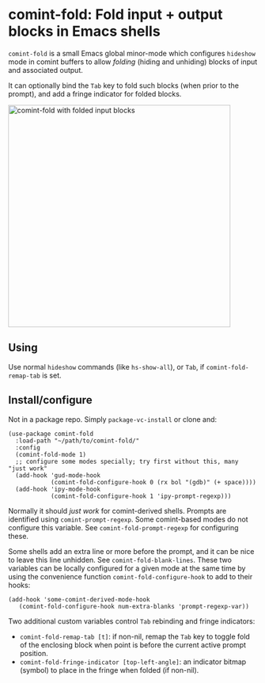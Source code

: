 # comint-fold: Fold input + output blocks in Emacs shells

`comint-fold` is a small Emacs global minor-mode which configures `hideshow` mode in comint buffers to allow *folding* (hiding and unhiding) blocks of input and associated output. 

It can optionally bind the `Tab` key to fold such blocks (when prior to the prompt), and add a fringe indicator for folded blocks.

<img width="449" alt="comint-fold with folded input blocks" src="https://github.com/jdtsmith/comint-fold/assets/93749/c7d768d9-117b-400a-ba79-153bbbf6c48d">

## Using

Use normal `hideshow` commands (like `hs-show-all`), or `Tab`, if `comint-fold-remap-tab` is set.  

## Install/configure

Not in a package repo.  Simply `package-vc-install` or clone and:

```elisp
(use-package comint-fold
  :load-path "~/path/to/comint-fold/"
  :config
  (comint-fold-mode 1)
  ;; configure some modes specially; try first without this, many "just work"
  (add-hook 'gud-mode-hook
            (comint-fold-configure-hook 0 (rx bol "(gdb)" (+ space))))
  (add-hook 'ipy-mode-hook
            (comint-fold-configure-hook 1 'ipy-prompt-regexp)))
```

Normally it should *just work* for comint-derived shells.  Prompts are identified using `comint-prompt-regexp`.  Some comint-based modes do not configure this variable.  See `comint-fold-prompt-regexp` for configuring these. 

Some shells add an extra line or more before the prompt, and it can be nice to leave this line unhidden.  See `comint-fold-blank-lines`.  These two variables can be locally configured for a given mode at the same time by using the convenience function `comint-fold-configure-hook` to add to their hooks:

```elisp
(add-hook 'some-comint-derived-mode-hook
   (comint-fold-configure-hook num-extra-blanks 'prompt-regexp-var))
```

Two additional custom variables control `Tab` rebinding and fringe indicators:

- `comint-fold-remap-tab [t]`: if non-nil, remap the `Tab` key to toggle fold of the enclosing block when point is before the current active prompt position.
- `comint-fold-fringe-indicator [top-left-angle]`: an indicator bitmap (symbol) to place in the fringe when folded (if non-nil).
